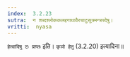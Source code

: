 ```yaml
---
index:  3.2.23
sutra:  न शब्दश्लोककलहगाथावैरचाटुसूत्रमन्त्रपदेषु।
vritti:  nyasa
---
```


`हेत्वादिषु टः प्राप्तः` इति। `कृञो हेतु` (3.2.20) इत्यादिना॥
